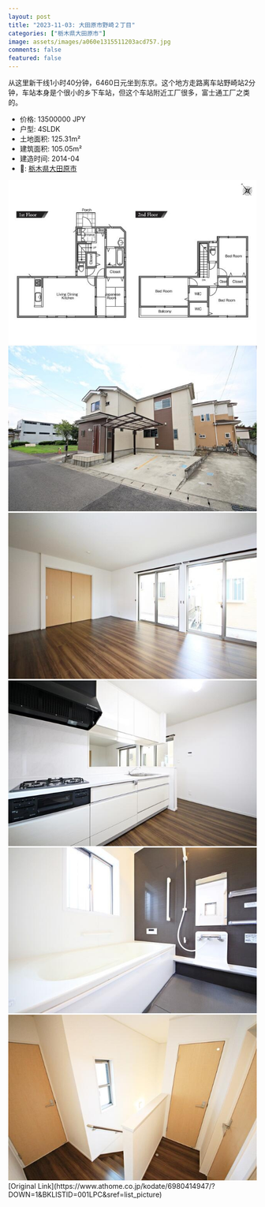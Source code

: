 ```yaml
---
layout: post
title: "2023-11-03: 大田原市野崎２丁目"
categories: ["栃木県大田原市"]
image: assets/images/a060e1315511203acd757.jpg
comments: false
featured: false
---
```

<p>从这里新干线1小时40分钟，6460日元坐到东京。这个地方走路离车站野崎站2分钟，车站本身是个很小的乡下车站，但这个车站附近工厂很多，富士通工厂之类的。</p>

* 价格: 13500000 JPY
* 户型: 4SLDK
* 土地面积: 125.31m²
* 建筑面积: 105.05m²
* 建造时间: 2014-04
* 📍: [栃木県大田原市](https://www.google.com/maps/search/?api=1&query=36.845198%2C139.9554957)

<div class="scroll-container"><img src="/assets/images/635bbc63f1ea4f4a52f0d.jpg" alt="alt_text"/>
<img src="/assets/images/786b64284a9bad57cbdf4.jpg" alt="alt_text"/>
<img src="/assets/images/8c509a10bf97d0e25fb2e.jpg" alt="alt_text"/>
<img src="/assets/images/7b79deb96934fc664f862.jpg" alt="alt_text"/>
<img src="/assets/images/a12153dec4d9bfa104442.jpg" alt="alt_text"/>
<img src="/assets/images/304221d8515e7d953414f.jpg" alt="alt_text"/></div>
[Original Link](https://www.athome.co.jp/kodate/6980414947/?DOWN=1&BKLISTID=001LPC&sref=list_picture)